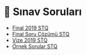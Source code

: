 # 📃 Sınav Soruları

<!--Index-->

- [Final 2019 STQ](./Final%202019%20STQ.pdf)
- [Final Soru Çözümü STQ](./Final%20Soru%20%C3%87%C3%B6z%C3%BCm%C3%BC%20STQ.pdf)
- [Vize 2019 STQ](./Vize%202019%20STQ.pdf)
- [Örnek Sorular STQ](./%C3%96rnek%20Sorular%20STQ.pdf)

<!--Index-->
